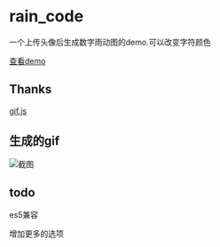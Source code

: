 # rain_code

一个上传头像后生成数字雨动图的demo.可以改变字符颜色

[查看demo](https://imgss.github.io/demo/gif/)

## Thanks

[gif.js](https://jnordberg.github.io/gif.js/)

## 生成的gif
![截图](https://github.com/imgss/gif_rain_code/blob/master/gif1.gif?raw=true)

## todo

es5兼容

增加更多的选项
